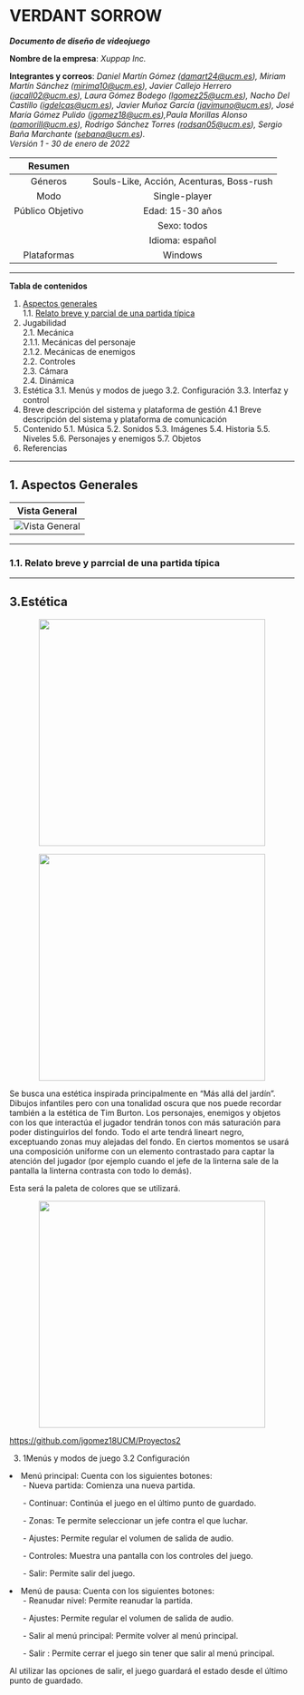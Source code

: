 # VERDANT SORROW

***Documento de diseño de videojuego***

**Nombre de la empresa**: *Xuppap Inc.*

**Integrantes y correos**: *Daniel Martín Gómez (damart24@ucm.es), Miriam Martín Sánchez (mirima10@ucm.es), Javier Callejo Herrero (jacall02@ucm.es), Laura Gómez Bodego (lgomez25@ucm.es),  Nacho Del Castillo (igdelcas@ucm.es), Javier Muñoz García (javimuno@ucm.es), José María Gómez Pulido (jgomez18@ucm.es),Paula Morillas Alonso (pamorill@ucm.es), Rodrigo Sánchez Torres (rodsan05@ucm.es), Sergio Baña Marchante (sebana@ucm.es).  
Versión 1 - 30 de enero de 2022*

| Resumen||
:--: | :--: 
Géneros | Souls-Like, Acción, Acenturas, Boss-rush 
Modo | Single-player
Público Objetivo | Edad: 15-30 años
||Sexo: todos
||Idioma: español
Plataformas|Windows
---

**Tabla de contenidos**

1. [Aspectos generales](#aspectos-generales)   
    1.1. [Relato breve y parcial de una partida típica](#relato-breve)
2. Jugabilidad  
    2.1. Mecánica  
        2.1.1. Mecánicas del personaje  
        2.1.2. Mecánicas de enemigos    
    2.2. Controles  
    2.3. Cámara  
    2.4. Dinámica
3. Estética
    3.1. Menús y modos de juego
    3.2. Configuración
    3.3. Interfaz y control
4. Breve descripción del sistema y plataforma de gestión
    4.1 Breve descripción del sistema y plataforma de comunicación
5. Contenido
    5.1. Música
    5.2. Sonidos
    5.3. Imágenes
    5.4. Historia
    5.5. Niveles
    5.6. Personajes y enemigos
    5.7. Objetos
6. Referencias
___


## <a name = "aspectos-generales"></a>1. Aspectos Generales

Vista General |
:--:|
![Vista General]()|

-----
### <a name = "relato-breve"></a> 1.1. Relato breve y parrcial de una partida típica
---

## 3.Estética
<p align="center">
  <img src="https://github.com/jgomez18UCM/Proyectos2/blob/main/images/masalladelbosque.jpg" width="400"/>
  <p align="center">
  <img src="https://github.com/jgomez18UCM/Proyectos2/blob/main/images/fondo1.jpg" width="400"/>

Se busca una estética inspirada principalmente en “Más allá del jardín”. Dibujos infantiles pero con una tonalidad oscura que nos puede recordar también a la estética de Tim Burton. Los personajes, enemigos y objetos con los que interactúa el jugador tendrán tonos con más saturación para poder distinguirlos del fondo. Todo el arte tendrá lineart negro, exceptuando zonas muy alejadas del fondo. En ciertos momentos se usará una composición uniforme con un elemento contrastado para captar la atención del jugador (por ejemplo cuando el jefe de la linterna sale de la pantalla la linterna contrasta con todo lo demás).

Esta será la paleta de colores que se utilizará.
 <p align="center">
  <img src="https://github.com/jgomez18UCM/Proyectos2/blob/main/images/paleta.jpg" width="400"/>

https://github.com/jgomez18UCM/Proyectos2

3. 1Menús y modos de juego 
3.2 Configuración
<li>
 Menú principal:
 Cuenta con los siguientes botones:
  <ul>
    - Nueva partida: Comienza una nueva partida.
    </ul>
   <ul>
    - Continuar: Continúa el juego en el último punto de guardado.
   </ul>
    <ul>
   -  Zonas: Te permite seleccionar un jefe contra el que luchar.
    </ul>
     <ul>
   -  Ajustes: Permite regular el volumen de salida de audio.
    </ul>
      <ul>
   -  Controles: Muestra una pantalla con los controles del juego.
    </ul>
     <ul>
   -  Salir: Permite salir del juego.
    </ul>
  </ul>
 </li>
 <li>
 Menú de pausa:
 Cuenta con los siguientes botones:
  <ul>
    - Reanudar nivel: Permite reanudar la partida.
    </ul>
   <ul>
    - Ajustes: Permite regular el volumen de salida de audio.
   </ul>
    <ul>
   -  Salir al menú principal: Permite volver al menú principal.
    </ul>
     <ul>
   -  Salir : Permite cerrar el juego sin tener que salir al menú principal.
    </ul>
  </ul>
 </li>
 Al utilizar las opciones de salir, el juego guardará el estado desde el último punto de guardado.











